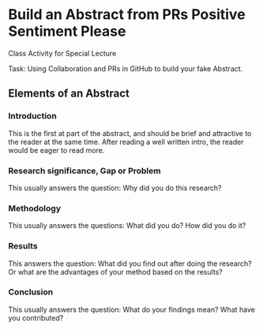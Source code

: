 # Build an Abstract from PRs Positive Sentiment Please
Class Activity for Special Lecture

Task: Using Collaboration and PRs in GitHub to build your fake Abstract. 

## Elements of an Abstract

### Introduction

This is the first at part of the abstract, and should be brief and attractive to the reader at the same time. After reading a well written intro, the reader would be eager to read more.

### Research significance, Gap or Problem

This usually answers the question: Why did you do this research?

### Methodology

This usually answers the questions: What did you do? How did you do it?

### Results

This answers the question: What did you find out after doing the research? Or what are the advantages of your method based on the results?

### Conclusion

This usually answers the question: What do your findings mean? What have you contributed?

